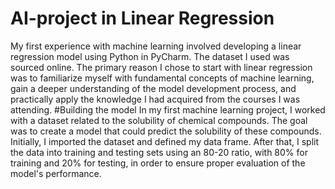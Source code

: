 # AI-project in Linear Regression 
My first experience with machine learning involved developing a linear regression model using Python in PyCharm. The dataset I used was sourced online. The primary reason I chose to start with linear regression was to familiarize myself with fundamental concepts of machine learning, gain a deeper understanding of the model development process, and practically apply the knowledge I had acquired from the courses I was attending. 
#Building the model
In my first machine learning project, I worked with a dataset related to the solubility of chemical compounds. The goal was to create a model that could predict the solubility of these compounds. Initially, I imported the dataset and defined my data frame. After that, I split the data into training and testing sets using an 80-20 ratio, with 80% for training and 20% for testing, in order to ensure proper evaluation of the model's performance. 
